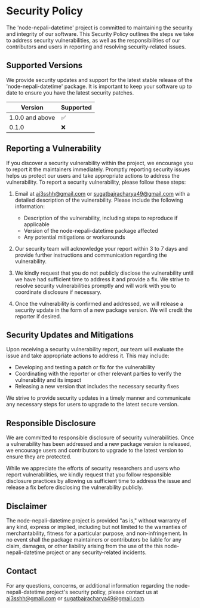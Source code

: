 # Security Policy

The 'node-nepali-datetime' project is committed to maintaining the security and integrity of our software. This Security Policy outlines the steps we take to address security vulnerabilities, as well as the responsibilities of our contributors and users in reporting and resolving security-related issues.

## Supported Versions

We provide security updates and support for the latest stable release of the 'node-nepali-datetime' package. It is important to keep your software up to date to ensure you have the latest security patches.

| Version         | Supported          |
| --------------- | ------------------ |
| 1.0.0 and above | :white_check_mark: |
| 0.1.0           | :x:                |

## Reporting a Vulnerability

If you discover a security vulnerability within the project, we encourage you to report it the maintainers immediately. Promptly reporting security issues helps us protect our users and take appropriate actions to address the vulnerability. To report a security vulnerability, please follow these steps:

1. Email at aj3sshh@gmail.com or sugatbajracharya49@gmail.com with a detailed description of the vulnerability. Please include the following information:

    - Description of the vulnerability, including steps to reproduce if applicable
    - Version of the node-nepali-datetime package affected
    - Any potential mitigations or workarounds

2. Our security team will acknowledge your report within 3 to 7 days and provide further instructions and communication regarding the vulnerability.

3. We kindly request that you do not publicly disclose the vulnerability until we have had sufficient time to address it and provide a fix. We strive to resolve security vulnerabilities promptly and will work with you to coordinate disclosure if necessary.

4. Once the vulnerability is confirmed and addressed, we will release a security update in the form of a new package version. We will credit the reporter if desired.

## Security Updates and Mitigations

Upon receiving a security vulnerability report, our team will evaluate the issue and take appropriate actions to address it. This may include:

- Developing and testing a patch or fix for the vulnerability
- Coordinating with the reporter or other relevant parties to verify the vulnerability and its impact
- Releasing a new version that includes the necessary security fixes

We strive to provide security updates in a timely manner and communicate any necessary steps for users to upgrade to the latest secure version.

## Responsible Disclosure

We are committed to responsible disclosure of security vulnerabilities. Once a vulnerability has been addressed and a new package version is released, we encourage users and contributors to upgrade to the latest version to ensure they are protected.

While we appreciate the efforts of security researchers and users who report vulnerabilities, we kindly request that you follow responsible disclosure practices by allowing us sufficient time to address the issue and release a fix before disclosing the vulnerability publicly.

## Disclaimer

The node-nepali-datetime project is provided "as is," without warranty of any kind, express or implied, including but not limited to the warranties of merchantability, fitness for a particular purpose, and non-infringement. In no event shall the package maintainers or contributors be liable for any claim, damages, or other liability arising from the use of the this node-nepali-datetime project or any security-related incidents.

## Contact

For any questions, concerns, or additional information regarding the node-nepali-datetime project's security policy, please contact us at aj3sshh@gmail.com or sugatbajracharya49@gmail.com.
